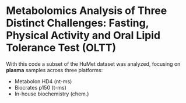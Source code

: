 # Metabolomics Analysis of Three Distinct Challenges: Fasting, Physical Activity and Oral Lipid Tolerance Test (OLTT)

With this code a subset of the HuMet dataset was analyzed, focusing on **plasma** samples across three platforms:

- Metabolon HD4 (nt-ms)
- Biocrates p150 (t-ms)
- In-house biochemistry (chem.)
